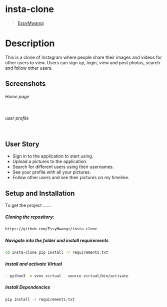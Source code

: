 # insta-clone

>[EssyMwangi](https://github.com/EssyMwangi) 

# Description  
This is a clone of  Instagram where people share their  images and videos for other users to view. 
Users can sign up, login, view and post photos, search and follow other users.

## Screenshots 
###### Home page
 
<img src="">

###### user profile
 <img src=""> 

## User Story  
* Sign in to the application to start using. 
* Upload a pictures to the application. 
* Search for different users using their usernames.  
* See your profile with all your pictures.  
* Follow other users and see their pictures on my timeline.  

## Setup and Installation  
To get the project .......  
##### Cloning the repository:  
 ```bash 
https://github.com/EssyMwangi/insta-clone
```
##### Navigate into the folder and install requirements  
 ```bash 
cd insta-clone pip install -r requirements.txt 
```
##### Install and activate Virtual  
 ```bash 
- python3 -m venv virtual - source virtual/bin/activate  
```  
##### Install Dependencies  
 ```bash 
 pip install -r requirements.txt 
```  